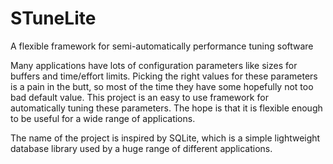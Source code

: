 STuneLite
=========

A flexible framework for semi-automatically performance tuning software

Many applications have lots of configuration parameters like sizes for
buffers and time/effort limits.  Picking the right values for these
parameters is a pain in the butt, so most of the time they have some
hopefully not too bad default value.  This project is an easy to use
framework for automatically tuning these parameters.  The hope is that
it is flexible enough to be useful for a wide range of applications.

The name of the project is inspired by SQLite, which is a simple
lightweight database library used by a huge range of different
applications.